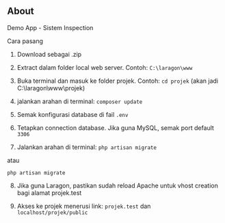 ## About

Demo App - Sistem Inspection

Cara pasang

1) Download sebagai .zip

2) Extract dalam folder local web server. Contoh:
`C:\laragon\www`

3) Buka terminal dan masuk ke folder projek. Contoh:
`cd projek` (akan jadi C:\laragon\www\projek)

4) jalankan arahan di terminal:
`composer update`

5) Semak konfigurasi database di fail `.env`

6) Tetapkan connection database. Jika guna MySQL, semak port default `3306`

7) Jalankan arahan di terminal:
`php artisan migrate`

atau

`php artisan migrate`

8) Jika guna Laragon, pastikan sudah reload Apache untuk vhost creation bagi alamat projek.test

9) Akses ke projek menerusi link:
`projek.test`
dan
`localhost/projek/public`

